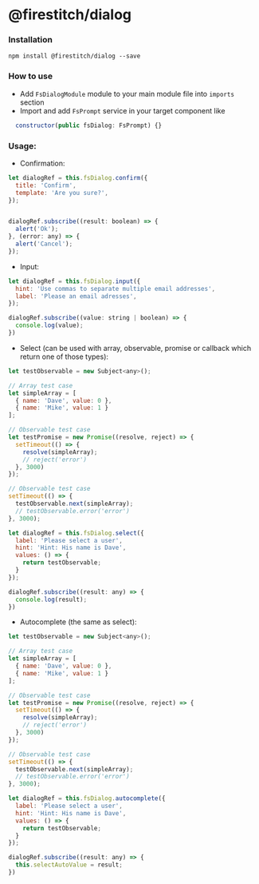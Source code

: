# @firestitch/dialog

### Installation

`npm install @firestitch/dialog --save`

### How to use

- Add `FsDialogModule` module to your main module file into `imports` section
- Import and add `FsPrompt` service in your target component like 
```Javascript
  constructor(public fsDialog: FsPrompt) {}
```
### Usage:
- Confirmation:
```Javascript
let dialogRef = this.fsDialog.confirm({
  title: 'Confirm',
  template: 'Are you sure?',
});


dialogRef.subscribe((result: boolean) => {
  alert('Ok');
}, (error: any) => {
  alert('Cancel');
});
```

- Input:
```Javascript
let dialogRef = this.fsDialog.input({
  hint: 'Use commas to separate multiple email addresses',
  label: 'Please an email adresses',
});

dialogRef.subscribe((value: string | boolean) => {
  console.log(value);
})
```

- Select (can be used with array, observable, promise or callback which return one of those types):
```Javascript
let testObservable = new Subject<any>();

// Array test case
let simpleArray = [
  { name: 'Dave', value: 0 },
  { name: 'Mike', value: 1 }
];

// Observable test case
let testPromise = new Promise((resolve, reject) => {
  setTimeout(() => {
    resolve(simpleArray);
    // reject('error')
  }, 3000)
});

// Observable test case
setTimeout(() => {
  testObservable.next(simpleArray);
  // testObservable.error('error')
}, 3000);

let dialogRef = this.fsDialog.select({
  label: 'Please select a user',
  hint: 'Hint: His name is Dave',
  values: () => {
    return testObservable;
  }
});

dialogRef.subscribe((result: any) => {
  console.log(result);
})
```

- Autocomplete (the same as select):
```Javascript
let testObservable = new Subject<any>();

// Array test case
let simpleArray = [
  { name: 'Dave', value: 0 },
  { name: 'Mike', value: 1 }
];

// Observable test case
let testPromise = new Promise((resolve, reject) => {
  setTimeout(() => {
    resolve(simpleArray);
    // reject('error')
  }, 3000)
});

// Observable test case
setTimeout(() => {
  testObservable.next(simpleArray);
  // testObservable.error('error')
}, 3000);

let dialogRef = this.fsDialog.autocomplete({
  label: 'Please select a user',
  hint: 'Hint: His name is Dave',
  values: () => {
    return testObservable;
  }
});

dialogRef.subscribe((result: any) => {
  this.selectAutoValue = result;
})
```


